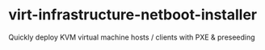 virt-infrastructure-netboot-installer
=====================================

Quickly deploy KVM virtual machine hosts / clients with PXE &amp; preseeding
